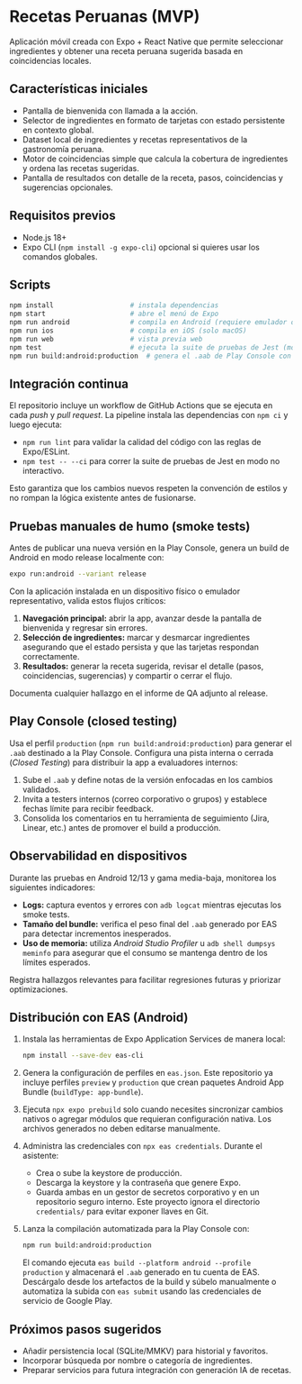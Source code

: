 # Recetas Peruanas (MVP)

Aplicación móvil creada con Expo + React Native que permite seleccionar ingredientes y obtener una receta peruana sugerida basada en coincidencias locales.

## Características iniciales

- Pantalla de bienvenida con llamada a la acción.
- Selector de ingredientes en formato de tarjetas con estado persistente en contexto global.
- Dataset local de ingredientes y recetas representativos de la gastronomía peruana.
- Motor de coincidencias simple que calcula la cobertura de ingredientes y ordena las recetas sugeridas.
- Pantalla de resultados con detalle de la receta, pasos, coincidencias y sugerencias opcionales.

## Requisitos previos

- Node.js 18+
- Expo CLI (`npm install -g expo-cli`) opcional si quieres usar los comandos globales.

## Scripts

```bash
npm install                   # instala dependencias
npm start                     # abre el menú de Expo
npm run android               # compila en Android (requiere emulador o dispositivo)
npm run ios                   # compila en iOS (solo macOS)
npm run web                   # vista previa web
npm test                      # ejecuta la suite de pruebas de Jest (modo CI con --ci)
npm run build:android:production  # genera el .aab de Play Console con EAS
```

## Integración continua

El repositorio incluye un workflow de GitHub Actions que se ejecuta en cada _push_ y _pull request_. La pipeline instala las dependencias con `npm ci` y luego ejecuta:

- `npm run lint` para validar la calidad del código con las reglas de Expo/ESLint.
- `npm test -- --ci` para correr la suite de pruebas de Jest en modo no interactivo.

Esto garantiza que los cambios nuevos respeten la convención de estilos y no rompan la lógica existente antes de fusionarse.

## Pruebas manuales de humo (smoke tests)

Antes de publicar una nueva versión en la Play Console, genera un build de Android en modo release localmente con:

```bash
expo run:android --variant release
```

Con la aplicación instalada en un dispositivo físico o emulador representativo, valida estos flujos críticos:

1. **Navegación principal:** abrir la app, avanzar desde la pantalla de bienvenida y regresar sin errores.
2. **Selección de ingredientes:** marcar y desmarcar ingredientes asegurando que el estado persista y que las tarjetas respondan correctamente.
3. **Resultados:** generar la receta sugerida, revisar el detalle (pasos, coincidencias, sugerencias) y compartir o cerrar el flujo.

Documenta cualquier hallazgo en el informe de QA adjunto al release.

## Play Console (closed testing)

Usa el perfil `production` (`npm run build:android:production`) para generar el `.aab` destinado a la Play Console. Configura una pista interna o cerrada (_Closed Testing_) para distribuir la app a evaluadores internos:

1. Sube el `.aab` y define notas de la versión enfocadas en los cambios validados.
2. Invita a testers internos (correo corporativo o grupos) y establece fechas límite para recibir feedback.
3. Consolida los comentarios en tu herramienta de seguimiento (Jira, Linear, etc.) antes de promover el build a producción.

## Observabilidad en dispositivos

Durante las pruebas en Android 12/13 y gama media-baja, monitorea los siguientes indicadores:

- **Logs:** captura eventos y errores con `adb logcat` mientras ejecutas los smoke tests.
- **Tamaño del bundle:** verifica el peso final del `.aab` generado por EAS para detectar incrementos inesperados.
- **Uso de memoria:** utiliza _Android Studio Profiler_ u `adb shell dumpsys meminfo` para asegurar que el consumo se mantenga dentro de los límites esperados.

Registra hallazgos relevantes para facilitar regresiones futuras y priorizar optimizaciones.

## Distribución con EAS (Android)

1. Instala las herramientas de Expo Application Services de manera local:

   ```bash
   npm install --save-dev eas-cli
   ```

2. Genera la configuración de perfiles en `eas.json`. Este repositorio ya incluye perfiles `preview` y `production` que crean paquetes Android App Bundle (`buildType: app-bundle`).
3. Ejecuta `npx expo prebuild` solo cuando necesites sincronizar cambios nativos o agregar módulos que requieran configuración nativa. Los archivos generados no deben editarse manualmente.
4. Administra las credenciales con `npx eas credentials`. Durante el asistente:
   - Crea o sube la keystore de producción.
   - Descarga la keystore y la contraseña que genere Expo.
   - Guarda ambas en un gestor de secretos corporativo y en un repositorio seguro interno. Este proyecto ignora el directorio `credentials/` para evitar exponer llaves en Git.
5. Lanza la compilación automatizada para la Play Console con:

   ```bash
   npm run build:android:production
   ```

   El comando ejecuta `eas build --platform android --profile production` y almacenará el `.aab` generado en tu cuenta de EAS. Descárgalo desde los artefactos de la build y súbelo manualmente o automatiza la subida con `eas submit` usando las credenciales de servicio de Google Play.

## Próximos pasos sugeridos

- Añadir persistencia local (SQLite/MMKV) para historial y favoritos.
- Incorporar búsqueda por nombre o categoría de ingredientes.
- Preparar servicios para futura integración con generación IA de recetas.
